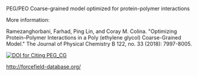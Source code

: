 PEG/PEO Coarse-grained model optimized for protein-polymer interactions

More information:

Ramezanghorbani, Farhad, Ping Lin, and Coray M. Colina. "Optimizing Protein–Polymer Interactions in a Poly (ethylene glycol) Coarse-Grained Model." The Journal of Physical Chemistry B 122, no. 33 (2018): 7997-8005.

[![DOI for Citing PEG_CG](https://img.shields.io/badge/DOI-10.1021%2Facs.jpcb.5b00056-green.svg)](DOI:10.1021/acs.jpcb.8b05359)

http://forcefield-database.org/


